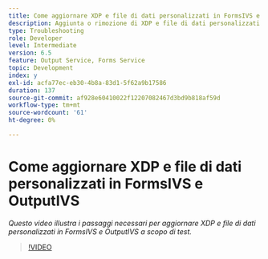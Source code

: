 ```yaml
---
title: Come aggiornare XDP e file di dati personalizzati in FormsIVS e OutputIVS a scopo di test
description: Aggiunta o rimozione di XDP e file di dati personalizzati in FormsIVS e OutputIVS
type: Troubleshooting
role: Developer
level: Intermediate
version: 6.5
feature: Output Service, Forms Service
topic: Development
index: y
exl-id: acfa77ec-eb30-4b8a-83d1-5f62a9b17586
duration: 137
source-git-commit: af928e60410022f12207082467d3bd9b818af59d
workflow-type: tm+mt
source-wordcount: '61'
ht-degree: 0%

---
```


# Come aggiornare XDP e file di dati personalizzati in FormsIVS e OutputIVS

*Questo video illustra i passaggi necessari per aggiornare XDP e file di dati personalizzati in FormsIVS e OutputIVS a scopo di test.*

>[!VIDEO](https://video.tv.adobe.com/v/335513?quality=12&learn=on)
